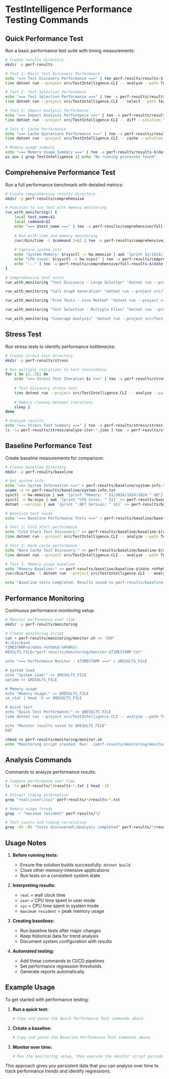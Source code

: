 # TestIntelligence Performance Testing Commands

## Quick Performance Test
Run a basic performance test suite with timing measurements:

```bash
# Create results directory
mkdir -p perf-results

# Test 1: Basic Test Discovery Performance
echo "=== Test Discovery Performance ===" | tee perf-results/results-$(date +%Y%m%d-%H%M%S).txt
time dotnet run --project src/TestIntelligence.CLI -- analyze --path TestIntelligence.sln --format json --output perf-results/analyze-$(date +%Y%m%d-%H%M%S).json 2>&1 | tee -a perf-results/results-$(date +%Y%m%d-%H%M%S).txt

# Test 2: Test Selection Performance
echo "=== Test Selection Performance ===" | tee -a perf-results/results-$(date +%Y%m%d-%H%M%S).txt
time dotnet run --project src/TestIntelligence.CLI -- select --path TestIntelligence.sln --changes "src/TestIntelligence.Core/Discovery/NUnitTestDiscovery.cs" --confidence Medium --max-tests 50 --output perf-results/select-$(date +%Y%m%d-%H%M%S).json 2>&1 | tee -a perf-results/results-$(date +%Y%m%d-%H%M%S).txt

# Test 3: Impact Analysis Performance
echo "=== Impact Analysis Performance ===" | tee -a perf-results/results-$(date +%Y%m%d-%H%M%S).txt
time dotnet run --project src/TestIntelligence.CLI -- diff --solution TestIntelligence.sln --git-command "diff HEAD~1" --format json --output perf-results/diff-$(date +%Y%m%d-%H%M%S).json 2>&1 | tee -a perf-results/results-$(date +%Y%m%d-%H%M%S).txt

# Test 4: Cache Performance
echo "=== Cache Operations Performance ===" | tee -a perf-results/results-$(date +%Y%m%d-%H%M%S).txt
time dotnet run --project src/TestIntelligence.CLI -- cache --solution TestIntelligence.sln --action warm-up 2>&1 | tee -a perf-results/results-$(date +%Y%m%d-%H%M%S).txt

# Memory usage summary
echo "=== Memory Usage Summary ===" | tee -a perf-results/results-$(date +%Y%m%d-%H%M%S).txt
ps aux | grep TestIntelligence || echo "No running processes found"
```

## Comprehensive Performance Test
Run a full performance benchmark with detailed metrics:

```bash
# Create comprehensive results directory
mkdir -p perf-results/comprehensive

# Function to run test with memory monitoring
run_with_monitoring() {
    local test_name=$1
    local command=$2
    echo "=== $test_name ===" | tee -a perf-results/comprehensive/full-results-$(date +%Y%m%d-%H%M%S).txt
    
    # Run with time and memory monitoring
    /usr/bin/time -l $command 2>&1 | tee -a perf-results/comprehensive/full-results-$(date +%Y%m%d-%H%M%S).txt
    
    # Capture system info
    echo "System Memory: $(sysctl -n hw.memsize | awk '{print $1/1024/1024/1024 " GB"}')" | tee -a perf-results/comprehensive/full-results-$(date +%Y%m%d-%H%M%S).txt
    echo "CPU Count: $(sysctl -n hw.ncpu)" | tee -a perf-results/comprehensive/full-results-$(date +%Y%m%d-%H%M%S).txt
    echo "---" | tee -a perf-results/comprehensive/full-results-$(date +%Y%m%d-%H%M%S).txt
}

# Comprehensive test suite
run_with_monitoring "Test Discovery - Large Solution" "dotnet run --project src/TestIntelligence.CLI -- analyze --path TestIntelligence.sln --format json --verbose"

run_with_monitoring "Call Graph Generation" "dotnet run --project src/TestIntelligence.CLI -- callgraph --path TestIntelligence.sln --format json --max-methods 100"

run_with_monitoring "Find Tests - Core Method" "dotnet run --project src/TestIntelligence.CLI -- find-tests --method 'TestIntelligence.Core.Discovery.NUnitTestDiscovery.DiscoverTestsAsync' --solution TestIntelligence.sln --format json --verbose"

run_with_monitoring "Test Selection - Multiple Files" "dotnet run --project src/TestIntelligence.CLI -- select --path TestIntelligence.sln --changes 'src/TestIntelligence.Core/Discovery/NUnitTestDiscovery.cs' 'src/TestIntelligence.Core/Models/TestMethod.cs' --confidence High --max-tests 100"

run_with_monitoring "Coverage Analysis" "dotnet run --project src/TestIntelligence.CLI -- analyze-coverage --solution TestIntelligence.sln --tests 'TestIntelligence.Core.Tests.Discovery.NUnitTestDiscoveryTests.DiscoverTestsAsync_ValidAssembly_ReturnsTests' --git-command 'diff HEAD~1'"
```

## Stress Test
Run stress tests to identify performance bottlenecks:

```bash
# Create stress test directory
mkdir -p perf-results/stress

# Run multiple iterations to test consistency
for i in {1..5}; do
    echo "=== Stress Test Iteration $i ===" | tee -a perf-results/stress/stress-test-$(date +%Y%m%d-%H%M%S).txt
    
    # Test discovery stress test
    time dotnet run --project src/TestIntelligence.CLI -- analyze --path TestIntelligence.sln --format json --output perf-results/stress/analyze-iter-$i.json 2>&1 | tee -a perf-results/stress/stress-test-$(date +%Y%m%d-%H%M%S).txt
    
    # Memory cleanup between iterations
    sleep 2
done

# Analyze results
echo "=== Stress Test Summary ===" | tee -a perf-results/stress/stress-test-$(date +%Y%m%d-%H%M%S).txt
ls -la perf-results/stress/analyze-iter-*.json | tee -a perf-results/stress/stress-test-$(date +%Y%m%d-%H%M%S).txt
```

## Baseline Performance Test
Create baseline measurements for comparison:

```bash
# Create baseline directory
mkdir -p perf-results/baseline

# Get system info
echo "=== System Information ===" > perf-results/baseline/system-info.txt
uname -a >> perf-results/baseline/system-info.txt
sysctl -n hw.memsize | awk '{print "Memory: " $1/1024/1024/1024 " GB"}' >> perf-results/baseline/system-info.txt
sysctl -n hw.ncpu | awk '{print "CPU Cores: " $1}' >> perf-results/baseline/system-info.txt
dotnet --version | awk '{print ".NET Version: " $1}' >> perf-results/baseline/system-info.txt

# Baseline test suite
echo "=== Baseline Performance Tests ===" > perf-results/baseline/baseline-$(date +%Y%m%d-%H%M%S).txt

# Test 1: Cold start performance
echo "Cold Start Test Discovery:" >> perf-results/baseline/baseline-$(date +%Y%m%d-%H%M%S).txt
time dotnet run --project src/TestIntelligence.CLI -- analyze --path TestIntelligence.sln --format text 2>&1 | tail -5 >> perf-results/baseline/baseline-$(date +%Y%m%d-%H%M%S).txt

# Test 2: Warm cache performance
echo "Warm Cache Test Discovery:" >> perf-results/baseline/baseline-$(date +%Y%m%d-%H%M%S).txt
time dotnet run --project src/TestIntelligence.CLI -- analyze --path TestIntelligence.sln --format text 2>&1 | tail -5 >> perf-results/baseline/baseline-$(date +%Y%m%d-%H%M%S).txt

# Test 3: Memory usage baseline
echo "Memory Baseline:" >> perf-results/baseline/baseline-$(date +%Y%m%d-%H%M%S).txt
/usr/bin/time -l dotnet run --project src/TestIntelligence.CLI -- analyze --path TestIntelligence.sln --format json --output /dev/null 2>&1 | grep -E "(maximum resident|real|user|sys)" >> perf-results/baseline/baseline-$(date +%Y%m%d-%H%M%S).txt

echo "Baseline tests completed. Results saved to perf-results/baseline/"
```

## Performance Monitoring
Continuous performance monitoring setup:

```bash
# Monitor performance over time
mkdir -p perf-results/monitoring

# Create monitoring script
cat > perf-results/monitoring/monitor.sh << 'EOF'
#!/bin/bash
TIMESTAMP=$(date +%Y%m%d-%H%M%S)
RESULTS_FILE="perf-results/monitoring/monitor-$TIMESTAMP.txt"

echo "=== Performance Monitor - $TIMESTAMP ===" > $RESULTS_FILE

# System load
echo "System Load:" >> $RESULTS_FILE
uptime >> $RESULTS_FILE

# Memory usage
echo "Memory Usage:" >> $RESULTS_FILE
vm_stat | head -5 >> $RESULTS_FILE

# Quick test
echo "Quick Test Performance:" >> $RESULTS_FILE
time dotnet run --project src/TestIntelligence.CLI -- analyze --path TestIntelligence.sln --format text > /dev/null 2>> $RESULTS_FILE

echo "Monitor results saved to $RESULTS_FILE"
EOF

chmod +x perf-results/monitoring/monitor.sh
echo "Monitoring script created. Run: ./perf-results/monitoring/monitor.sh"
```

## Analysis Commands
Commands to analyze performance results:

```bash
# Compare performance over time
ls -la perf-results/*/results-*.txt | head -10

# Extract timing information
grep "real\|user\|sys" perf-results/*/results-*.txt

# Memory usage trends
grep -r "maximum resident" perf-results/*/

# Test counts and timing correlation
grep -A5 -B5 "tests discovered\|Analysis completed" perf-results/*/results-*.txt
```

## Usage Notes

1. **Before running tests:**
   - Ensure the solution builds successfully: `dotnet build`
   - Close other memory-intensive applications
   - Run tests on a consistent system state

2. **Interpreting results:**
   - `real` = wall clock time
   - `user` = CPU time spent in user mode  
   - `sys` = CPU time spent in system mode
   - `maximum resident` = peak memory usage

3. **Creating baselines:**
   - Run baseline tests after major changes
   - Keep historical data for trend analysis
   - Document system configuration with results

4. **Automated testing:**
   - Add these commands to CI/CD pipelines
   - Set performance regression thresholds
   - Generate reports automatically

## Example Usage

To get started with performance testing:

1. **Run a quick test:**
   ```bash
   # Copy and paste the Quick Performance Test commands above
   ```

2. **Create a baseline:**
   ```bash
   # Copy and paste the Baseline Performance Test commands above
   ```

3. **Monitor over time:**
   ```bash
   # Run the monitoring setup, then execute the monitor script periodically
   ```

This approach gives you persistent data that you can analyze over time to track performance trends and identify regressions.